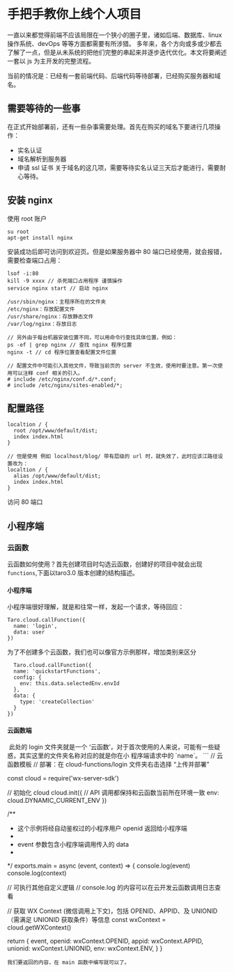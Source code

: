 <!--
 * @Author: magix
 * @Date: 2021-08-11 07:53:47
 * @LastEditTime: 2021-08-13 14:00:25
 * @LastEditors: Please set LastEditors
 * @Description: In User Settings Edit
 * @FilePath: \qz-admind:\projects\blog\front-design\frontend-engining.md
-->
# 手把手教你上线个人项目

一直以来都觉得前端不应该局限在一个狭小的圈子里，诸如后端、数据库、linux操作系统、devOps 等等方面都需要有所涉猎。
多年来，各个方向或多或少都去了解了一点，但是从未系统的把他们完整的串起来并逐步迭代优化。本文将要阐述一套以 js 为主开发的完整流程。

当前的情况是：已经有一套前端代码、后端代码等待部署，已经购买服务器和域名。

## 需要等待的一些事

在正式开始部署前，还有一些杂事需要处理。首先在购买的域名下要进行几项操作：
- 实名认证
- 域名解析到服务器
- 申请 ssl 证书
关于域名的这几项，需要等待实名认证三天后才能进行，需要耐心等待。

## 安装 nginx

使用 root 账户
```
su root
apt-get install nginx
```
安装成功后即可访问到欢迎页。但是如果服务器中 80 端口已经使用，就会报错，需要检查端口占用：

```
lsof -i:80
kill -9 xxxx // 杀死端口占用程序 谨慎操作
service nginx start // 启动 nginx

/usr/sbin/nginx：主程序所在的文件夹
/etc/nginx：存放配置文件
/usr/share/nginx：存放静态文件
/var/log/nginx：存放日志

// 另外由于每台机器安装位置不同，可以用命令行查找具体位置，例如：
ps -ef | grep nginx // 查找 nginx 程序位置
nginx -t // cd 程序位置查看配置文件位置 

// 配置文件中可能引入其他文件，导致当前页的 server 不生效，使用时要注意。第一次使用可以注释 conf 相关的引入。
# include /etc/nginx/conf.d/*.conf;
# include /etc/nginx/sites-enabled/*;

```
## 配置路径
```
localtion / {
  root /opt/www/default/dist;
  index index.html 
}

// 但是使用 例如 localhost/blog/ 带有层级的 url 时，就失效了，此时应该江路径设置改为：
localtion / {
  alias /opt/www/default/dist;
  index index.html 
}
```
访问 80 端口

## 小程序端

### 云函数
云函数如何使用？首先创建项目时勾选云函数，创建好的项目中就会出现 `functions`,下面以taro3.0 版本创建的结构描述。


#### 小程序端
小程序端很好理解，就是和往常一样，发起一个请求，等待回应：
```
Taro.cloud.callFunction({
  name: 'login',
  data: user
})
```
为了不创建多个云函数，我们也可以像官方示例那样，增加类别来区分
```
  Taro.cloud.callFunction({
  name: 'quickstartFunctions',
  config: {
    env: this.data.selectedEnv.envId
  },
  data: {
    type: 'createCollection'
  }
})
```

#### 云函数端
<img :src="$withBase('/front-design/cloud-func.png')" />
此处的 login 文件夹就是一个 ‘云函数’，对于首次使用的人来说，可能有一些疑惑，其实这里的文件夹名称对应的就是你在小
程序端请求中的 `name`。
```
// 云函数模板
// 部署：在 cloud-functions/login 文件夹右击选择 “上传并部署”

const cloud = require('wx-server-sdk')

// 初始化 cloud
cloud.init({
  // API 调用都保持和云函数当前所在环境一致
  env: cloud.DYNAMIC_CURRENT_ENV
})

/**
 * 这个示例将经自动鉴权过的小程序用户 openid 返回给小程序端
 * 
 * event 参数包含小程序端调用传入的 data
 * 
 */
exports.main = async (event, context) => {
  console.log(event)
  console.log(context)

  // 可执行其他自定义逻辑
  // console.log 的内容可以在云开发云函数调用日志查看

  // 获取 WX Context (微信调用上下文)，包括 OPENID、APPID、及 UNIONID（需满足 UNIONID 获取条件）等信息
  const wxContext = cloud.getWXContext()

  return {
    event,
    openid: wxContext.OPENID,
    appid: wxContext.APPID,
    unionid: wxContext.UNIONID,
    env: wxContext.ENV,
  }
}


```
我们要返回的内容，在 main 函数中编写就可以了。


